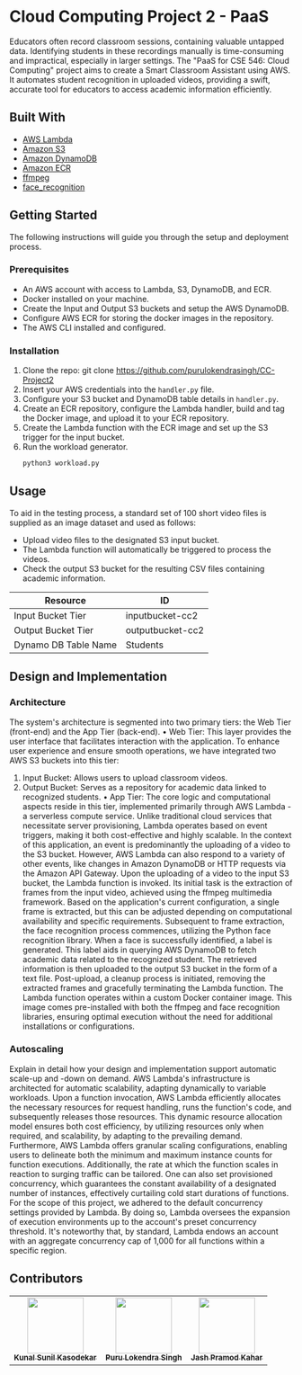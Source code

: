 # Cloud Computing Project 2 - PaaS
Educators often record classroom sessions, containing valuable untapped data. Identifying students in these recordings manually is time-consuming and impractical, especially in larger settings. The "PaaS for CSE 546: Cloud Computing" project aims to create a Smart Classroom Assistant using AWS. It automates student recognition in uploaded videos, providing a swift, accurate tool for educators to access academic information efficiently.

## Built With

* [AWS Lambda](https://aws.amazon.com/lambda/)
* [Amazon S3](https://aws.amazon.com/s3/)
* [Amazon DynamoDB](https://aws.amazon.com/dynamodb/)
* [Amazon ECR](https://aws.amazon.com/ecr/)
* [ffmpeg](https://ffmpeg.org/)
* [face_recognition](https://pypi.org/project/face-recognition/)

## Getting Started

The following instructions will guide you through the setup and deployment process.

### Prerequisites

- An AWS account with access to Lambda, S3, DynamoDB, and ECR.
- Docker installed on your machine.
- Create the Input and Output S3 buckets and setup the AWS DynamoDB.
- Configure AWS ECR for storing the docker images in the repository.
- The AWS CLI installed and configured.

### Installation

1. Clone the repo: git clone https://github.com/purulokendrasingh/CC-Project2
2. Insert your AWS credentials into the `handler.py` file.
3. Configure your S3 bucket and DynamoDB table details in `handler.py`.
4. Create an ECR repository, configure the Lambda handler, build and tag the Docker image, and upload it to your ECR repository.
5. Create the Lambda function with the ECR image and set up the S3 trigger for the input bucket.
6. Run the workload generator.
   ```bash
   python3 workload.py
   ```

## Usage

To aid in the testing process, a standard set of 100 short video files is supplied as an image dataset and used as follows:

- Upload video files to the designated S3 input bucket.
- The Lambda function will automatically be triggered to process the videos.
- Check the output S3 bucket for the resulting CSV files containing academic information.

| Resource | ID |
| -------- | --- |
| Input Bucket Tier | inputbucket-cc2 |
|Output Bucket Tier | outputbucket-cc2 |
|Dynamo DB Table Name | Students |

## Design and Implementation

### Architecture
The system's architecture is segmented into two primary tiers: the Web Tier (front-end) and the App Tier (back-end).
•	Web Tier: This layer provides the user interface that facilitates interaction with the application. To enhance user experience and ensure smooth operations, we have integrated two AWS S3 buckets into this tier:
1.	Input Bucket: Allows users to upload classroom videos.
2.	Output Bucket: Serves as a repository for academic data linked to recognized students.
•	App Tier: The core logic and computational aspects reside in this tier, implemented primarily through AWS Lambda - a serverless compute service. Unlike traditional cloud services that necessitate server provisioning, Lambda operates based on event triggers, making it both cost-effective and highly scalable. In the context of this application, an event is predominantly the uploading of a video to the S3 bucket. However, AWS Lambda can also respond to a variety of other events, like changes in Amazon DynamoDB or HTTP requests via the Amazon API Gateway.
Upon the uploading of a video to the input S3 bucket, the Lambda function is invoked. Its initial task is the extraction of frames from the input video, achieved using the ffmpeg multimedia framework. Based on the application's current configuration, a single frame is extracted, but this can be adjusted depending on computational availability and specific requirements. Subsequent to frame extraction, the face recognition process commences, utilizing the Python face recognition library. When a face is successfully identified, a label is generated. This label aids in querying AWS DynamoDB to fetch academic data related to the recognized student. The retrieved information is then uploaded to the output S3 bucket in the form of a text file. Post-upload, a cleanup process is initiated, removing the extracted frames and gracefully terminating the Lambda function.
The Lambda function operates within a custom Docker container image. This image comes pre-installed with both the ffmpeg and face recognition libraries, ensuring optimal execution without the need for additional installations or configurations.

### Autoscaling
Explain in detail how your design and implementation support automatic scale-up and -down on demand.
AWS Lambda's infrastructure is architected for automatic scalability, adapting dynamically to variable workloads. Upon a function invocation, AWS Lambda efficiently allocates the necessary resources for request handling, runs the function's code, and subsequently releases those resources. This dynamic resource allocation model ensures both cost efficiency, by utilizing resources only when required, and scalability, by adapting to the prevailing demand.
Furthermore, AWS Lambda offers granular scaling configurations, enabling users to delineate both the minimum and maximum instance counts for function executions. Additionally, the rate at which the function scales in reaction to surging traffic can be tailored. One can also set provisioned concurrency, which guarantees the constant availability of a designated number of instances, effectively curtailing cold start durations of functions.
For the scope of this project, we adhered to the default concurrency settings provided by Lambda. By doing so, Lambda oversees the expansion of execution environments up to the account's preset concurrency threshold. It's noteworthy that, by standard, Lambda endows an account with an aggregate concurrency cap of 1,000 for all functions within a specific region.

## Contributors

<!-- ALL-CONTRIBUTORS-LIST:START - Do not remove or modify this section -->
<!-- prettier-ignore-start -->
<!-- markdownlint-disable -->
<table>
  <tbody>
    <tr>
      <td align="center"><a href="https://github.com/gremlin97"><img src="https://avatars.githubusercontent.com/u/22516287?v=4" width="100px;" alt=""/><br /><sub><b>Kunal Sunil Kasodekar</b></td>
      <td align="center"><a href="https://github.com/purulokendrasingh"><img src="https://avatars.githubusercontent.com/u/29207426?v=4" width="100px;" alt=""/><br /><sub><b>Puru Lokendra Singh</b></td>
      <td align="center"><a href="https://github.com/jashkahar"><img src="https://avatars.githubusercontent.com/u/47451302?v=4" width="100px;" alt=""/><br /><sub><b>Jash Pramod Kahar</b></a></td>
    </tr>
  </tbody>
</table>